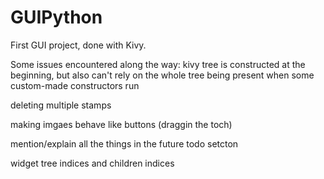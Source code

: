 # GUIPython
First GUI project, done with Kivy.

Some issues encountered along the way:
kivy tree is constructed at the beginning, but also can't rely on the whole tree being present when some custom-made constructors run



 deleting multiple stamps




making imgaes behave like buttons (draggin the toch)

mention/explain all the things in the future todo setcton


widget tree indices and children indices
